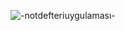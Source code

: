 ![-notdefteriuygulaması-](https://github.com/user-attachments/assets/b7660bd2-91ee-47d8-b94a-853faf3cd633)
